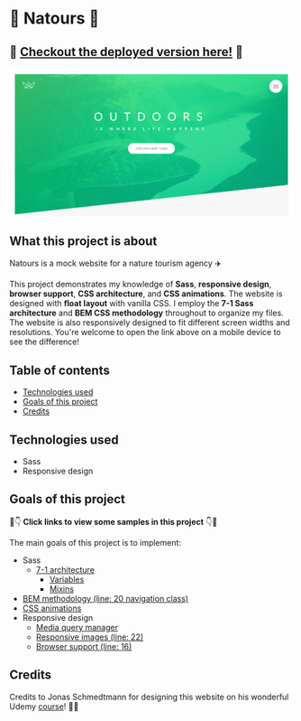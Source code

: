 # :sunrise_over_mountains: Natours :sunrise_over_mountains:

## :palm_tree: [Checkout the deployed version here!](https://agile-sea-24801.herokuapp.com/index.html) :palm_tree:

![screenshot of website](https://github.com/sssgordon/natours/blob/master/img/screenshot.png)

## What this project is about

Natours is a mock website for a nature tourism agency :airplane: 

This project demonstrates my knowledge of **Sass**, **responsive design**, **browser support**, **CSS architecture**, and **CSS animations**. The website is designed with **float layout** with vanilla CSS. I employ the **7-1 Sass architecture** and **BEM CSS methodology** throughout to organize my files. The website is also responsively designed to fit different screen widths and resolutions. You're welcome to open the link above on a mobile device to see the difference!

## Table of contents

* [Technologies used](#technologies-used)
* [Goals of this project](#goals-of-this-project)
* [Credits](#credits)

## Technologies used

* Sass
* Responsive design

## Goals of this project

:eyes::point_down: **Click links to view some samples in this project** :point_down::eyes:

The main goals of this project is to implement:
* Sass
    * [7-1 architecture](https://github.com/sssgordon/natours/tree/master/sass)
         * [Variables](https://github.com/sssgordon/natours/blob/master/sass/abstracts/_variables.scss)
         * [Mixins](https://github.com/sssgordon/natours/blob/master/sass/abstracts/_mixins.scss)
* [BEM methodology (line: 20 navigation class)](https://github.com/sssgordon/natours/blob/master/index.html)
* [CSS animations](https://github.com/sssgordon/natours/blob/master/sass/base/_animations.scss)
* Responsive design
    * [Media query manager](https://github.com/sssgordon/natours/blob/master/sass/abstracts/_mixins.scss)
    * [Responsive images (line: 22)](https://github.com/sssgordon/natours/blob/master/sass/layout/_header.scss)
    * [Browser support (line: 16)](https://github.com/sssgordon/natours/blob/master/sass/layout/_header.scss)

## Credits

Credits to Jonas Schmedtmann for designing this website on his wonderful Udemy [course](https://www.udemy.com/course/advanced-css-and-sass/)! :guardsman:
